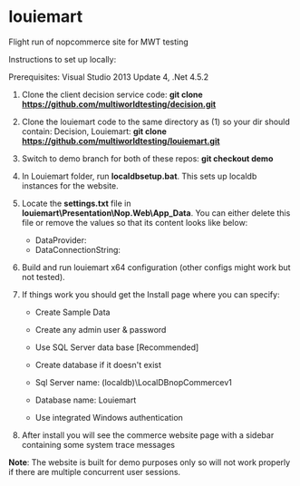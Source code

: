 # louiemart
Flight run of nopcommerce site for MWT testing

Instructions to set up locally:

Prerequisites: Visual Studio 2013 Update 4, .Net 4.5.2

1. Clone the client decision service code: **git clone https://github.com/multiworldtesting/decision.git**

2. Clone the louiemart code to the same directory as (1) so your dir should contain: Decision, Louiemart: **git clone https://github.com/multiworldtesting/louiemart.git**

3. Switch to demo branch for both of these repos: **git checkout demo**

4. In Louiemart folder, run **localdbsetup.bat**. This sets up localdb instances for the website. 

5. Locate the **settings.txt** file in **louiemart\Presentation\Nop.Web\App_Data**. You can either delete this file or remove the values so that its content looks like below: 
      - DataProvider: 
      - DataConnectionString:

6. Build and run louiemart x64 configuration (other configs might work but not tested).

7. If things work you should get the Install page where you can specify:

   - Create Sample Data

   - Create any admin user & password

   - Use SQL Server data base [Recommended]

   - Create database if it doesn't exist

   - Sql Server name: (localdb)\LocalDBnopCommercev1

   - Database name: Louiemart

   - Use integrated Windows authentication

8. After install you will see the commerce website page with a sidebar containing some system trace messages

**Note**: The website is built for demo purposes only so will not work properly if there are multiple concurrent user sessions.
